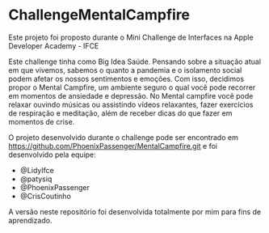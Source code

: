 # ChallengeMentalCampfire
Este projeto foi proposto durante o Mini Challenge de Interfaces na Apple Developer Academy - IFCE

Este challenge tinha como Big Idea Saúde. Pensando sobre a situação atual em que vivemos, sabemos o quanto a pandemia e o isolamento social podem afetar os nossos sentimentos e emoções. Com isso, decidimos propor o Mental Campfire, um ambiente seguro o qual você pode recorrer em momentos de ansiedade e depressão. No Mental campfire você pode relaxar ouvindo músicas ou assistindo vídeos relaxantes, fazer exercícios de respiração e meditação, além de receber dicas do que fazer em momentos de crise.

O projeto desenvolvido durante o challenge pode ser encontrado em https://github.com/PhoenixPassenger/MentalCampfire.git e foi desenvolvido pela equipe:
- @LidyIfce
- @patysiq
- @PhoenixPassenger
- @CrisCoutinho

A versão neste repositório foi desenvolvida totalmente por mim para fins de aprendizado.
